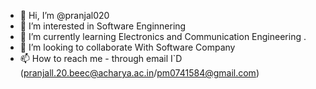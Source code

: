 - 👋 Hi, I’m @pranjal020
- 👀 I’m interested in Software Enginnering
- 🌱 I’m currently learning Electronics and Communication Engineering .
- 💞️ I’m looking to collaborate With Software Company
- 📫 How to reach me - through email I`D
                       (pranjall.20.beec@acharya.ac.in/pm0741584@gmail.com)
<!---
pranjal020/pranjal020 is a ✨ special ✨ repository because its `README.md` (this file) appears on your GitHub profile.
You can click the Preview link to take a look at your changes.
--->
